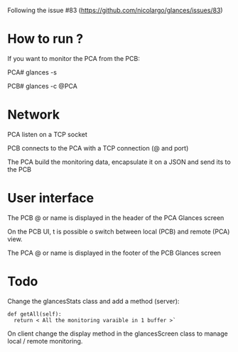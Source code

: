 Following  the issue #83 (https://github.com/nicolargo/glances/issues/83)

# How to run ?

If you want to monitor the PCA from the PCB:

PCA# glances -s

PCB# glances -c @PCA

# Network

PCA listen on a TCP socket

PCB connects to the PCA with a TCP connection (@ and port)

The PCA build the monitoring data, encapsulate it on a JSON and send its to the PCB

# User interface

The PCB @ or name is displayed in the header of the PCA Glances screen

On the PCB UI, t is possible o switch between local (PCB) and remote (PCA) view.

The PCA @ or name is displayed in the footer of the PCB Glances screen

# Todo

Change the glancesStats class and add a method (server):

    def getAll(self):
      return < All the monitoring varaible in 1 buffer >` 

On client change the display method in the glancesScreen class to manage local / remote monitoring.
